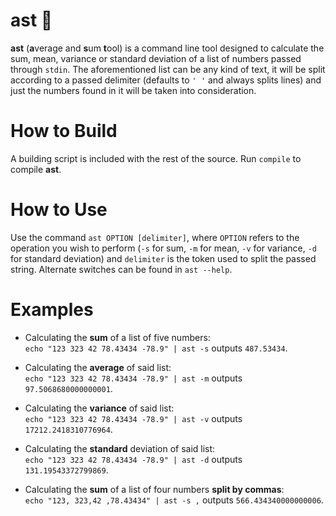 # ast 🐡
**ast** (**a**verage and **s**um **t**ool) is a command line tool designed to calculate the sum, mean, variance or standard
deviation of a list of numbers passed through `stdin`.
The aforementioned list can be any kind of text, it will be split according to a passed delimiter
(defaults to `' '` and always splits lines)
and just the numbers found in it will be taken into consideration.

# How to Build
A building script is included with the rest of the source. Run `compile` to compile **ast**.

# How to Use
Use the command `ast OPTION [delimiter]`, where `OPTION` refers to the operation you wish to perform (`-s` for sum, `-m` for mean, `-v` for variance, `-d` for standard deviation) and `delimiter` is the token used to split the passed string. Alternate switches can be found in `ast --help`.

# Examples
 * Calculating the **sum** of a list of five numbers:<br/>`echo "123 323 42 78.43434 -78.9" | ast -s` outputs `487.53434`.

 * Calculating the **average** of said list:<br/>`echo "123 323 42 78.43434 -78.9" | ast -m` outputs `97.5068680000000001`.

 * Calculating the **variance** of said list:<br/>`echo "123 323 42 78.43434 -78.9" | ast -v` outputs `17212.2418310776964`.

 * Calculating the **standard** deviation of said list:<br/>`echo "123 323 42 78.43434 -78.9" | ast -d` outputs `131.19543372799869`.

 * Calculating the **sum** of a list of four numbers **split by commas**:<br/>`echo "123, 323,42 ,78.43434" | ast -s ,` outputs `566.434340000000006`.

